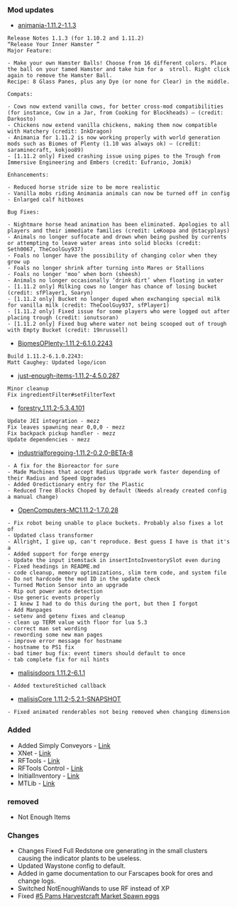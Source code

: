 ### Mod updates

- [animania-1.11.2-1.1.3](https://minecraft.curseforge.com/projects/animania/files/2430393)

```
Release Notes 1.1.3 (for 1.10.2 and 1.11.2)
“Release Your Inner Hamster ”
Major Feature:

- Make your own Hamster Balls! Choose from 16 different colors. Place the ball on your tamed Hamster and take him for a  stroll. Right click again to remove the Hamster Ball.
Recipe: 8 Glass Panes, plus any Dye (or none for Clear) in the middle.

Compats:

- Cows now extend vanilla cows, for better cross-mod compatibilities (for instance, Cow in a Jar, from Cooking for Blockheads) – (credit: Darkosto)
- Chickens now extend vanilla chickens, making them now compatible with Hatchery (credit: InkDragon)
- Animania for 1.11.2 is now working properly with world generation mods such as Biomes of Plenty (1.10 was always ok) – (credit: saraminecraft, kokjoo89)
- [1.11.2 only] Fixed crashing issue using pipes to the Trough from Immersive Engineering and Embers (credit: Eufranio, Jomik)

Enhancements:

- Reduced horse stride size to be more realistic
- Vanilla mobs riding Animania animals can now be turned off in config
- Enlarged calf hitboxes

Bug Fixes:

- Nightmare horse head animation has been eliminated. Apologies to all players and their immediate families (credit: LeKoopa and @stacyplays)
- Animals no longer suffocate and drown when being pushed by currents or attempting to leave water areas into solid blocks (credit: Seth0067, TheCoolGuy937)
- Foals no longer have the possibility of changing color when they grow up
- Foals no longer shrink after turning into Mares or Stallions
- Foals no longer ‘moo’ when born (sheesh)
- Animals no longer occasionally ‘drink dirt’ when floating in water
- [1.11.2 only] Milking cows no longer has chance of losing bucket (credit: sfPlayer1, Soaryn)
- [1.11.2 only] Bucket no longer duped when exchanging special milk for vanilla milk (credit: TheCoolGuy937, sfPlayer1)
- [1.11.2 only] Fixed issue for some players who were logged out after placing trough (credit: ionutsoran)
- [1.11.2 only] Fixed bug where water not being scooped out of trough with Empty Bucket (credit: 19nrussell)
```

- [BiomesOPlenty-1.11.2-6.1.0.2243](https://minecraft.curseforge.com/projects/biomes-o-plenty/files/2430444)
```
Build 1.11.2-6.1.0.2243:
Matt Caughey: Updated logo/icon
```

- [just-enough-items-1.11.2-4.5.0.287](https://minecraft.curseforge.com/projects/just-enough-items-jei/files/2430470)
```
Minor cleanup
Fix ingredientFilter#setFilterText
```
- [forestry_1.11.2-5.3.4.101](https://minecraft.curseforge.com/projects/forestry/files/2430469)
```
Update JEI integration - mezz
Fix leaves spawning near 0,0,0 - mezz
Fix backpack pickup handler - mezz
Update dependencies - mezz
```

- [industrialforegoing-1.11.2-0.2.0-BETA-8](https://minecraft.curseforge.com/projects/industrial-foregoing/files/2430572)

```
- A fix for the Bioreactor for sure
- Made Machines that accept Radius Upgrade work faster depending of their Radius and Speed Upgrades
- Added Oredictionary entry for the Plastic
- Reduced Tree Blocks Choped by default (Needs already created config a manual change)
```
- [OpenComputers-MC1.11.2-1.7.0.28](http://ci.cil.li/job/OpenComputers-dev-MC1.11/28/artifact/build/libs/OpenComputers-MC1.11.2-1.7.0.28.jar)

```
- Fix robot being unable to place buckets. Probably also fixes a lot of
- Updated class transformer
- Allright, I give up, can't reproduce. Best guess I have is that it's a
- Added support for forge energy
- Update the input itemstack in insertIntoInventorySlot even during
- Fixed headings in README.md
- code cleanup, memory optimizations, slim term code, and system file
- Do not hardcode the mod ID in the update check
- Turned Motion Sensor into an upgrade
- Rip out power auto detection
- Use generic events properly
- I knew I had to do this during the port, but then I forgot
- Add Manpages
- setenv and getenv fixes and cleanup
- clean up TERM value with floor for lua 5.3
- correct man set wording
- rewording some new man pages
- improve error message for hostname
- hostname to PS1 fix
- bad timer bug fix: event timers should default to once
- tab complete fix for nil hints
```

- [malisisdoors 1.11.2-6.1.1](https://minecraft.curseforge.com/projects/malisisdoors?gameCategorySlug=mc-mods&projectID=223891)

```
- Added textureStiched callback
```
- [malisisCore 1.11.2-5.2.1-SNAPSHOT](https://minecraft.curseforge.com/projects/malisiscore?gameCategorySlug=mc-mods&projectID=223896)

```
- Fixed animated renderables not being removed when changing dimension
```

### Added
- Added Simply Conveyors - [Link](https://zundrel.com)
- XNet - [Link](https://www.minecraft.curseforge.com/projects/xnet)
- RFTools - [Link](https://www.minecraft.curseforge.com/projects/rftools)
- RFTools Control - [Link](https://www.minecraft.curseforge.com/projects/rftools-control)
- InitialInventory - [Link](https://www.minecraft.curseforge.com/projects/initial-inventory)
- MTLib - [Link](https://minecraft.curseforge.com/projects/mtlib)

### removed
- Not Enough Items

### Changes
- Changes Fixed Full Redstone ore generating in the small clusters causing the indicator plants to be useless.
- Updated Waystone config to default.
- Added in game documentation to our Farscapes book for ores and change logs.
- Switched NotEnoughWands to use RF instead of XP
- Fixed [#5 Pams Harvestcraft Market Spawn eggs](https://github.com/Beyond-Reality/Beyond-Realty-Farscapes/issues/5)
